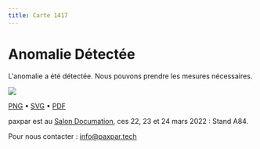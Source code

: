 ```yaml
---
title: Carte 1417
---
```


# Anomalie Détectée

L'anomalie a été détectée. Nous pouvons prendre les mesures nécessaires.


![](https://media.paxpar.tech/ludi/card_1417_recto.png)

[PNG](https://media.paxpar.tech/ludi/card_1417_recto.png) • [SVG](https://media.paxpar.tech/ludi/card_1417_recto.svg) • [PDF](https://media.paxpar.tech/ludi/card_1417_recto.pdf)

paxpar est au [Salon Documation](https://www.documation.fr/info_societe/527/paxpartech.html), ces 22, 23 et 24 mars 2022 : Stand A84.

Pour nous contacter : info@paxpar.tech


